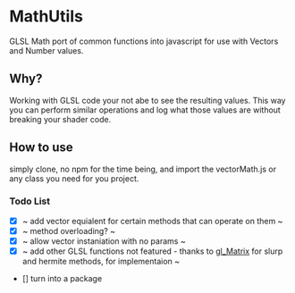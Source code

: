 # MathUtils

GLSL Math port of common functions into javascript for use with Vectors and Number values.

## Why?

Working with GLSL code your not abe to see the resulting values. This way you can perform similar operations and log what those values are without breaking your shader code.

## How to use

simply clone, no npm for the time being, and import the vectorMath.js or any class you need for you project.

### Todo List

- [X] ~ add vector equialent for certain methods that can operate on them ~
- [X] ~ method overloading? ~
- [x] ~ allow vector instaniation with no params ~
- [X] ~ add other GLSL functions not featured - thanks to [gl_Matrix](https://github.com/toji/gl-matrix/) for slurp and hermite methods, for implementaion ~
- [] turn into a package

